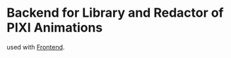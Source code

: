 # Backend for Library and Redactor of PIXI Animations

used with [Frontend](./fire888/slotRedactor).


